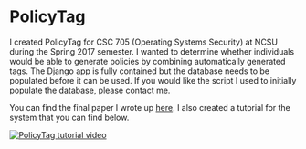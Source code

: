 # PolicyTag

I created PolicyTag for CSC 705 (Operating Systems Security) at NCSU during the Spring 2017 semester. I wanted to determine whether individuals would be able to generate policies by combining automatically generated tags. The Django app is fully contained but the database needs to be populated before it can be used. If you would like the script I used to initially populate the database, please contact me.

You can find the final paper I wrote up [here](https://www.dropbox.com/s/l6toizls4y1qj8h/policytag.pdf?dl=0). I also created a tutorial for the system that you can find below.

[![PolicyTag tutorial video](https://img.youtube.com/vi/mYTs5U5vKXw/0.jpg)](https://www.youtube.com/watch?v=mYTs5U5vKXw)
